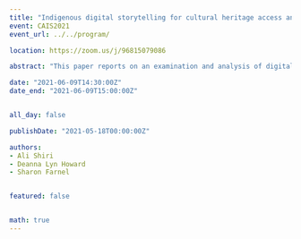 ```yaml
---
title: "Indigenous digital storytelling for cultural heritage access and preservation"
event: CAIS2021
event_url: ../../program/

location: https://zoom.us/j/96815079086

abstract: "This paper reports on an examination and analysis of digital storytelling interface features and functionalities within a select number of Indigenous digital libraries and archives to support and inform the participatory and culturally-informed design and development of a digital storytelling system for the Inuvialuit Settlement Region in the Western Arctic. The paper presents participatory and inclusive design ideas and examples from Canada, US, and Australia."

date: "2021-06-09T14:30:00Z"
date_end: "2021-06-09T15:00:00Z"


all_day: false

publishDate: "2021-05-18T00:00:00Z"

authors:
- Ali Shiri
- Deanna Lyn Howard
- Sharon Farnel


featured: false


math: true
---
```

